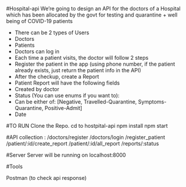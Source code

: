 #Hospital-api
We’re going to design an API for the doctors of a Hospital which has been
allocated by the govt for testing and quarantine + well being of COVID-19
patients
- There can be 2 types of Users
- Doctors
- Patients
- Doctors can log in
- Each time a patient visits, the doctor will follow 2 steps
- Register the patient in the app (using phone number, if the patient
already exists, just return the patient info in the API)
- After the checkup, create a Report
- Patient Report will have the following fields
- Created by doctor
- Status (You can use enums if you want to):
- Can be either of: [Negative, Travelled-Quarantine,
Symptoms-Quarantine, Positive-Admit]
- Date

#TO RUN
 Clone the Repo.
 cd to hostpital-api
 npm install
 npm start


#API collection : 
 /doctors/register
 /doctors/login 
 /register_patient 
 /patient/:id/create_report 
 /patient/:id/all_report 
 /reports/:status

#Server
 Server will be running on localhost:8000

#Tools

  Postman (to check api response)